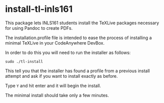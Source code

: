 # install-tl-inls161
This package lets INLS161 students install the TeXLive packages necessary for using Pandoc to create PDFs. 

The installation.profile file is intended to ease the process of installing a minimal TeXLive in your CodeAnywhere DevBox. 

In order to do this you will need to run the installer as follows:

`sudo ./tl-install`

This tell you that the installer has found a profile from a previous install attempt and ask if you want to install exactly as before. 

Type `Y` and hit enter and it will begin the install. 

The minimal install should take only a few minutes. 